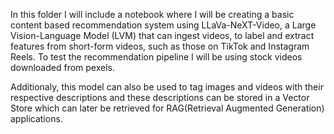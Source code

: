 In this folder I will include a notebook where I will be creating a basic content based recommendation system using LLaVa-NeXT-Video, a Large Vision-Language Model (LVM) that can ingest videos, 
to label and extract features from short-form videos, such as those on TikTok and Instagram Reels. To test the recommendation pipeline I will be using stock videos downloaded from pexels.

Additionaly, this model can also be used to tag images and videos with their respective descriptions and these descriptions can be stored in a Vector Store which can later be retrieved for RAG(Retrieval Augmented Generation) applications.
